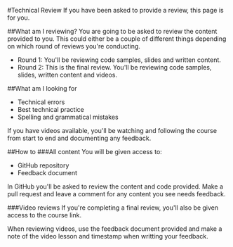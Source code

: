#Technical Review
If you have been asked to provide a review, this page is for you.

##What am I reviewing?
You are going to be asked to review the content provided to you. This could either be a couple of different things depending on which round of reviews you're conducting.

- Round 1: You'll be reviewing code samples, slides and written content.
- Round 2: This is the final review. You'll be reviewing code samples, slides, written content and videos.

##What am I looking for
- Technical errors
- Best technical practice
- Spelling and grammatical mistakes

If you have videos available, you'll be watching and following the course from start to end and documenting any feedback.

##How to
###All content
You will be given access to:

- GitHub repository
- Feedback document

In GitHub you'll be asked to review the content and code provided. Make a pull request and leave a comment for any content you see needs feedback.

###Video reviews
If you're completing a final review, you'll also be given access to the course link.

When reviewing videos, use the feedback document provided and make a note of the video lesson and timestamp when writting your feedback.